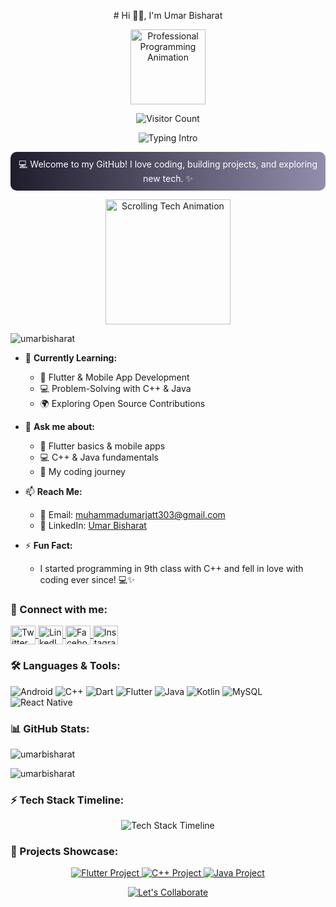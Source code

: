 <p align="center">
  # Hi 👨‍💻, I'm Umar Bisharat
</p>

<p align="center">
  <img src="https://media.giphy.com/media/3o7TKU8RvQuomFfUUU/giphy.gif" width="120" alt="Professional Programming Animation" />
</p>

<p align="center">
  <img src="https://visitor-badge.laobi.icu/badge?page_id=umarbisharat.umarbisharat" alt="Visitor Count" />
</p>

<p align="center">
  <img src="https://readme-typing-svg.herokuapp.com?font=Fira+Code&size=24&pause=1000&color=00ff99&center=true&width=600&lines=🎓+Software+Engineering+Student;Flutter+%26+Mobile+Apps;C+++%26+Java+Enthusiast+🚀" alt="Typing Intro">
</p>

<p align="center" style="background: linear-gradient(to right, #1f1c2c, #928dab); padding:10px; border-radius:10px; color:white;">
  💻 Welcome to my GitHub! I love coding, building projects, and exploring new tech. ✨
</p>

<p align="center">
  <img src="https://media.giphy.com/media/3o7TKtnuHOHHUjR38Y/giphy.gif" width="200" alt="Scrolling Tech Animation">
</p>

<p>
  <img src="https://komarev.com/ghpvc/?username=umarbisharat&label=Profile%20views&color=0e75b6&style=flat" alt="umarbisharat" />
</p>

- 🌱 **Currently Learning:**  
  - 📱 Flutter & Mobile App Development  
  - 💻 Problem-Solving with C++ & Java  
  - 🌍 Exploring Open Source Contributions

- 💬 **Ask me about:**  
  - 🚀 Flutter basics & mobile apps  
  - 💻 C++ & Java fundamentals  
  - 🎯 My coding journey

- 📫 **Reach Me:**  
  - 📧 Email: [muhammadumarjatt303@gmail.com](mailto:muhammadumarjatt303@gmail.com)  
  - 💼 LinkedIn: [Umar Bisharat](https://www.linkedin.com/in/umar-bisharat-973532333/)

- ⚡ **Fun Fact:**  
  - I started programming in 9th class with C++ and fell in love with coding ever since! 💻✨

### 🔗 Connect with me:
<p align="left">
  <a href="https://x.com/24sw13891008" target="_blank">
    <img align="center" src="https://raw.githubusercontent.com/rahuldkjain/github-profile-readme-generator/master/src/images/icons/Social/twitter.svg" alt="Twitter" height="30" width="40" />
  </a>
  <a href="https://www.linkedin.com/in/umarbisharat-973532333/" target="_blank">
    <img align="center" src="https://raw.githubusercontent.com/rahuldkjain/github-profile-readme-generator/master/src/images/icons/Social/linked-in-alt.svg" alt="LinkedIn" height="30" width="40" />
  </a>
  <a href="https://www.facebook.com/share/1fukuyfqgt/" target="_blank">
    <img align="center" src="https://raw.githubusercontent.com/rahuldkjain/github-profile-readme-generator/master/src/images/icons/Social/facebook.svg" alt="Facebook" height="30" width="40" />
  </a>
  <a href="https://www.instagram.com/umarbisharat/" target="_blank">
    <img align="center" src="https://raw.githubusercontent.com/rahuldkjain/github-profile-readme-generator/master/src/images/icons/Social/instagram.svg" alt="Instagram" height="30" width="40" />
  </a>
</p>

### 🛠 Languages & Tools:
<p>
  <img src="https://img.shields.io/badge/Android-3DDC84?style=for-the-badge&logo=android&logoColor=white" alt="Android" />
  <img src="https://img.shields.io/badge/C++-00599C?style=for-the-badge&logo=c%2B%2B&logoColor=white" alt="C++" />
  <img src="https://img.shields.io/badge/Dart-0175C2?style=for-the-badge&logo=dart&logoColor=white" alt="Dart" />
  <img src="https://img.shields.io/badge/Flutter-02569B?style=for-the-badge&logo=flutter&logoColor=white" alt="Flutter" />
  <img src="https://img.shields.io/badge/Java-007396?style=for-the-badge&logo=java&logoColor=white" alt="Java" />
  <img src="https://img.shields.io/badge/Kotlin-0095D5?style=for-the-badge&logo=kotlin&logoColor=white" alt="Kotlin" />
  <img src="https://img.shields.io/badge/MySQL-4479A1?style=for-the-badge&logo=mysql&logoColor=white" alt="MySQL" />
  <img src="https://img.shields.io/badge/React%20Native-20232A?style=for-the-badge&logo=react&logoColor=61DAFB" alt="React Native" />
</p>

### 📊 GitHub Stats:
<p>
  <img align="center" src="https://github-readme-stats.vercel.app/api/top-langs?username=umarbisharat&show_icons=true&locale=en&layout=compact&theme=dark" alt="umarbisharat" />
</p>
<p>
  <img align="center" src="https://github-readme-streak-stats.herokuapp.com/?user=umarbisharat&theme=dark" alt="umarbisharat" />
</p>

### ⚡ Tech Stack Timeline:
<p align="center">
  <img src="https://github-profile-trophy.vercel.app/?username=umarbisharat&theme=gruvbox&no-frame=true&row=1&column=7&margin-w=5&margin-h=5" alt="Tech Stack Timeline" />
</p>

### 🚀 Projects Showcase:
<p align="center">
  <a href="https://github.com/umarbisharat/FlutterCalculator" target="_blank">
    <img src="https://img.shields.io/badge/Flutter-Calculator-blue?style=for-the-badge&logo=flutter&logoColor=white" alt="Flutter Project" />
  </a>
  <a href="https://github.com/umarbisharat/MyCppJourney" target="_blank">
    <img src="https://img.shields.io/badge/C++-PacManGame-red?style=for-the-badge&logo=c%2B%2B&logoColor=white" alt="C++ Project" />
  </a>
  <a href="https://github.com/umarbisharat/JavaLearningJourney" target="_blank">
    <img src="https://img.shields.io/badge/Java-LearningJourney-orange?style=for-the-badge&logo=java&logoColor=white" alt="Java Project" />
  </a>
</p>

<p align="center">
  <a href="mailto:muhammadumarjatt303@gmail.com" target="_blank">
    <img src="https://img.shields.io/badge/💌-Let's%20Collaborate!-ff69b4?style=for-the-badge&logo=Gmail&logoColor=white&animation=spin" alt="Let's Collaborate" />
  </a>
</p>
